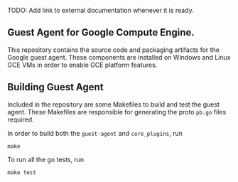 TODO: Add link to external documentation whenever it is ready.

## Guest Agent for Google Compute Engine.
This repository contains the source code and packaging artifacts for the Google
guest agent. These components are installed on Windows and Linux GCE VMs in order to enable GCE platform features.

## Building Guest Agent
Included in the repository are some Makefiles to build and test the guest agent.
These Makefiles are responsible for generating the proto `pb.go` files required.

In order to build both the `guest-agent` and `core_plugins`, run

```shell
make
```

To run all the go tests, run

```shell
make test
```